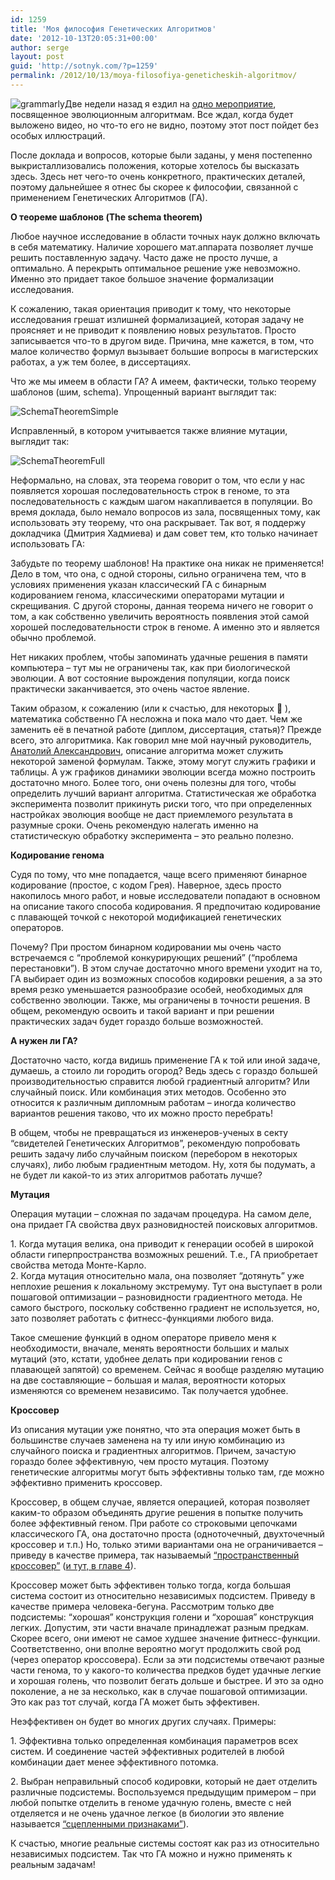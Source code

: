 ```yaml
---
id: 1259
title: 'Моя философия Генетических Алгоритмов'
date: '2012-10-13T20:05:31+00:00'
author: serge
layout: post
guid: 'http://sotnyk.com/?p=1259'
permalink: /2012/10/13/moya-filosofiya-geneticheskih-algoritmov/
---
```


![](https://sotnyk.github.io/wp-content/uploads/2012/10/grammarly.png "grammarly")Две недели назад я ездил на [одно мероприятие](http://dou.ua/calendar/2250/), посвященное эволюционным алгоритмам. Все ждал, когда будет выложено видео, но что-то его не видно, поэтому этот пост пойдет без особых иллюстраций.

После доклада и вопросов, которые были заданы, у меня постепенно выкристаллизовались положения, которые хотелось бы высказать здесь. Здесь нет чего-то очень конкретного, практических деталей, поэтому дальнейшее я отнес бы скорее к философии, связанной с применением Генетических Алгоритмов (ГА).

**О теореме шаблонов (The schema theorem)**

Любое научное исследование в области точных наук должно включать в себя математику. Наличие хорошего мат.аппарата позволяет лучше решить поставленную задачу. Часто даже не просто лучше, а оптимально. А перекрыть оптимальное решение уже невозможно. Именно это придает такое большое значение формализации исследования.

К сожалению, такая ориентация приводит к тому, что некоторые исследования грешат излишней формализацией, которая задачу не проясняет и не приводит к появлению новых результатов. Просто записывается что-то в другом виде. Причина, мне кажется, в том, что малое количество формул вызывает большие вопросы в магистерских работах, а уж тем более, в диссертациях.

Что же мы имеем в области ГА? А имеем, фактически, только теорему шаблонов (шим, schema). Упрощенный вариант выглядит так:  
  
![](https://sotnyk.github.io/wp-content/uploads/2012/10/SchemaTheoremSimple.png "SchemaTheoremSimple")

Исправленный, в котором учитывается также влияние мутации, выглядит так:

![](https://sotnyk.github.io/wp-content/uploads/2012/10/SchemaTheoremFull.png "SchemaTheoremFull")

Неформально, на словах, эта теорема говорит о том, что если у нас появляется хорошая последовательность строк в геноме, то эта последовательность с каждым шагом накапливается в популяции. Во время доклада, было немало вопросов из зала, посвященных тому, как использовать эту теорему, что она раскрывает. Так вот, я поддержу докладчика (Дмитрия Хадмиева) и дам совет тем, кто только начинает использовать ГА:

Забудьте по теорему шаблонов! На практике она никак не применяется! Дело в том, что она, с одной стороны, сильно ограничена тем, что в условиях применения указан классический ГА с бинарным кодированием генома, классическими операторами мутации и скрещивания. С другой стороны, данная теорема ничего не говорит о том, а как собственно увеличить вероятность появления этой самой хорошей последовательности строк в геноме. А именно это и является обычно проблемой.

Нет никаких проблем, чтобы запоминать удачные решения в памяти компьютера – тут мы не ограничены так, как при биологической эволюции. А вот состояние вырождения популяции, когда поиск практически заканчивается, это очень частое явление.

Таким образом, к сожалению (или к счастью, для некоторых 🙂 ), математика собственно ГА несложна и пока мало что дает. Чем же заменить её в печатной работе (диплом, диссертация, статья)? Прежде всего, это алгоритмика. Как говорил мне мой научный руководитель, [Анатолий Александрович](http://ru.wikipedia.org/wiki/%D0%9B%D0%B8%D0%B3%D1%83%D0%BD,_%D0%90%D0%BD%D0%B0%D1%82%D0%BE%D0%BB%D0%B8%D0%B9_%D0%90%D0%BB%D0%B5%D0%BA%D1%81%D0%B0%D0%BD%D0%B4%D1%80%D0%BE%D0%B2%D0%B8%D1%87), описание алгоритма может служить некоторой заменой формулам. Также, этому могут служить графики и таблицы. А уж графиков динамики эволюции всегда можно построить достаточно много. Более того, они очень полезны для того, чтобы определить лучший вариант алгоритма. Статистическая же обработка эксперимента позволит прикинуть риски того, что при определенных настройках эволюция вообще не даст приемлемого результата в разумные сроки. Очень рекомендую налегать именно на статистическую обработку эксперимента – это реально полезно.

**Кодирование генома**

Судя по тому, что мне попадается, чаще всего применяют бинарное кодирование (простое, с кодом Грея). Наверное, здесь просто накопилось много работ, и новые исследователи попадают в основном на описание такого способа кодирования. Я предпочитаю кодирование с плавающей точкой с некоторой модификацией генетических операторов.

Почему? При простом бинарном кодировании мы очень часто встречаемся с “проблемой конкурирующих решений” (“проблема перестановки”). В этом случае достаточно много времени уходит на то, ГА выбирает один из возможных способов кодировки решения, а за это время резко уменьшается разнообразие особей, необходимых для собственно эволюции. Также, мы ограничены в точности решения. В общем, рекомендую освоить и такой вариант и при решении практических задач будет гораздо больше возможностей.

**А нужен ли ГА?**

Достаточно часто, когда видишь применение ГА к той или иной задаче, думаешь, а стоило ли городить огород? Ведь здесь с гораздо большей производительностью справится любой градиентный алгоритм? Или случайный поиск. Или комбинация этих методов. Особенно это относится к различным дипломным работам – иногда количество вариантов решения таково, что их можно просто перебрать!

В общем, чтобы не превращаться из инженеров-ученых в секту “свидетелей Генетических Алгоритмов”, рекомендую попробовать решить задачу либо случайным поиском (перебором в некоторых случаях), либо любым градиентным методом. Ну, хотя бы подумать, а не будет ли какой-то из этих алгоритмов работать лучше?

**Мутация**

Операция мутации – сложная по задачам процедура. На самом деле, она придает ГА свойства двух разновидностей поисковых алгоритмов.

1\. Когда мутация велика, она приводит к генерации особей в широкой области гиперпространства возможных решений. Т.е., ГА приобретает свойства метода Монте-Карло.  
2\. Когда мутация относительно мала, она позволяет “дотянуть” уже неплохие решения к локальному экстремуму. Тут она выступает в роли пошаговой оптимизации – разновидности градиентного метода. Не самого быстрого, поскольку собственно градиент не используется, но, зато позволяет работать с фитнесс-функциями любого вида.

Такое смешение функций в одном операторе привело меня к необходимости, вначале, менять вероятности больших и малых мутаций (это, кстати, удобнее делать при кодировании генов с плавающей запятой) со временем. Сейчас я вообще разделяю мутацию на две составляющие – большая и малая, вероятности которых изменяются со временем независимо. Так получается удобнее.

**Кроссовер**

Из описания мутации уже понятно, что эта операция может быть в большинстве случаев заменена на ту или иную комбинацию из случайного поиска и градиентных алгоритмов. Причем, зачастую гораздо более эффективную, чем просто мутация. Поэтому генетические алгоритмы могут быть эффективны только там, где можно эффективно применить кроссовер.

Кроссовер, в общем случае, является операцией, которая позволяет каким-то образом объединять другие решения в попытке получить более эффективный геном. При работе со строковыми цепочками классического ГА, она достаточно проста (одноточечный, двухточечный кроссовер и т.п.) Но, только этими вариантами она не ограничивается – приведу в качестве примера, так называемый [“пространственный кроссовер”](http://www.sotnyk.ml/Articles/spatial_cross.pdf) ([и тут, в главе 4](http://goo.gl/XfHwc)).

Кроссовер может быть эффективен только тогда, когда большая система состоит из относительно независимых подсистем. Приведу в качестве примера человека-бегуна. Рассмотрим только две подсистемы: “хорошая” конструкция голени и “хорошая” конструкция легких. Допустим, эти части вначале принадлежат разным предкам. Скорее всего, они имеют не самое худшее значение фитнесс-функции. Соответственно, они вполне вероятно могут продолжить свой род (через оператор кроссовера). Если за эти подсистемы отвечают разные части генома, то у какого-то количества предков будет удачные легкие и хорошая голень, что позволит бегать дольше и быстрее. И это за одно поколение, а не за несколько, как в случае пошаговой оптимизации. Это как раз тот случай, когда ГА может быть эффективен.

Неэффективен он будет во многих других случаях. Примеры:

1\. Эффективна только определенная комбинация параметров всех систем. И соединение частей эффективных родителей в любой комбинации дает менее эффективного потомка.

2\. Выбран неправильный способ кодировки, который не дает отделить различные подсистемы. Воспользуемся предыдущим примером – при любой попытке отделить в геноме удачную голень, вместе с ней отделяется и не очень удачное легкое (в биологии это явление называется [“сцепленными признаками”](http://byologi.com/index.php?option=com_content&view=article&id=604:2011-02-04-19-51-49&catid=7:2011-02-02-19-55-37&Itemid=8)).

К счастью, многие реальные системы состоят как раз из относительно независимых подсистем. Так что ГА можно и нужно применять к реальным задачам!